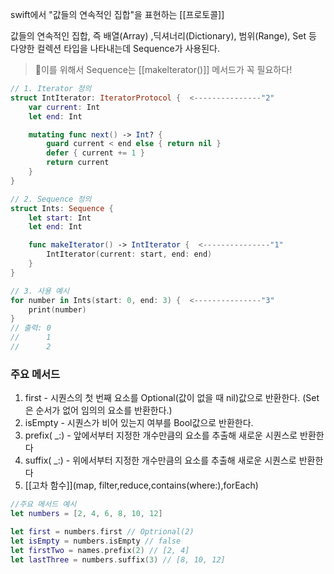 swift에서 "값들의 연속적인 집합"을 표현하는 [[프로토콜]] 

값들의 연속적인 집합, 즉 배열(Array) ,딕셔너리(Dictionary), 범위(Range), Set 등 다양한 컬렉션 타입을 나타내는데 Sequence가 사용된다.

> 이를 위해서 Sequence는 [[makelterator()]] 메서드가 꼭 필요하다!

```swift
// 1. Iterator 정의
struct IntIterator: IteratorProtocol {  <---------------"2"   
    var current: Int
    let end: Int

    mutating func next() -> Int? {
        guard current < end else { return nil }
        defer { current += 1 }
        return current
    }
}

// 2. Sequence 정의
struct Ints: Sequence {
    let start: Int
    let end: Int

    func makeIterator() -> IntIterator {  <---------------"1"
        IntIterator(current: start, end: end)
    }
}

// 3. 사용 예시
for number in Ints(start: 0, end: 3) {  <---------------"3"
    print(number)
}
// 출력: 0
//      1
//      2
```

### 주요 메서드
1. first - 시퀀스의 첫 번째 요소를 Optional(값이 없을 때 nil)값으로 반환한다. (Set은 순서가 없어 임의의 요소를 반환한다.)
2. isEmpty - 시퀀스가 비어 있는지 여부를 Bool값으로 반환한다.
3. prefix( \_:) - 앞에서부터 지정한 개수만큼의 요소를 추출해 새로운 시퀀스로 반환한다
4. suffix( \_:) - 위에서부터 지정한 개수만큼의 요소를 추출해 새로운 시퀀스로 반환한다
5. [[고차 함수]](map, filter,reduce,contains(where:),forEach)
```swift
//주요 메서드 예시
let numbers = [2, 4, 6, 8, 10, 12]

let first = numbers.first // Optrional(2)
let isEmpty = numbers.isEmpty // false
let firstTwo = names.prefix(2) // [2, 4]
let lastThree = numbers.suffix(3) // [8, 10, 12]
```
   
